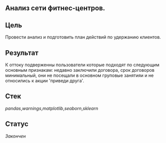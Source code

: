 ## Анализ сети фитнес-центров.

## Цель
Провести анализ и подготовить план действий по удержанию клиентов.
## Результат
К оттоку подверженны пользователи которые подходят по следующим основным признакам: недавно заключили договора, срок договоров минимальный, они не посещали в основном груповые занятияи и не относились к акции 'приведи друга'.
## Стек
_pandas_,_warnings_,_matplotlib_,_seaborn_,_sklearn_
## Статус
_Закончен_
